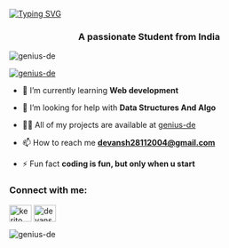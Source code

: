<a href="https://git.io/typing-svg"><img src="https://readme-typing-svg.herokuapp.com?font=Shantell+Sans&size=23&duration=3960&pause=100&color=186EBB&background=FFFFFF00&center=true&vCenter=true&random=false&width=534&lines=hey%2C+i'm+Devansh+%F0%9F%91%8B;+a+tech+enthusiast+and+beginner+developer" alt="Typing SVG" /></a>
<h3 align="center">A passionate Student from India</h3>

<p align="left"> <img src="https://komarev.com/ghpvc/?username=genius-de&label=Profile%20views&color=0e75b6&style=flat" alt="genius-de" /> </p>

<p align="left"> <a href="https://github.com/ryo-ma/github-profile-trophy"><img src="https://github-profile-trophy.vercel.app/?username=genius-de" alt="genius-de" /></a> </p>

- 🌱 I’m currently learning **Web development**

- 🤝 I’m looking for help with **Data Structures And Algo**

- 👨‍💻 All of my projects are available at [genius-de](genius-de)

- 📫 How to reach me **devansh28112004@gmail.com**

- ⚡ Fun fact **coding is fun, but only when u start**

<h3 align="left">Connect with me:</h3>
<p align="left">
<a href="https://dev.to/kerito" target="blank"><img align="center" src="https://raw.githubusercontent.com/rahuldkjain/github-profile-readme-generator/master/src/images/icons/Social/devto.svg" alt="kerito" height="30" width="40" /></a>
<a href="https://auth.geeksforgeeks.org/user/devansh28112004" target="blank"><img align="center" src="https://raw.githubusercontent.com/rahuldkjain/github-profile-readme-generator/master/src/images/icons/Social/geeks-for-geeks.svg" alt="devansh28112004" height="30" width="40" /></a>
</p>


<p><img align="center" src="https://github-readme-streak-stats.herokuapp.com/?user=genius-de&" alt="genius-de" /></p>


